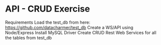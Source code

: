 # API - CRUD Exercise
Requirements
Load the test_db from here: https://github.com/datacharmer/test_db
Create a WS/API using Node/Express
Install MySQL Driver
Create CRUD Rest Web Services for all the tables from test_db


